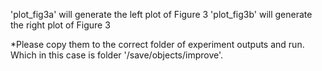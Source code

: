 'plot_fig3a' will generate the left plot of Figure 3
'plot_fig3b' will generate the right plot of Figure 3

*Please copy them to the correct folder of experiment outputs and run. Which in this case is folder '/save/objects/improve'.
 
